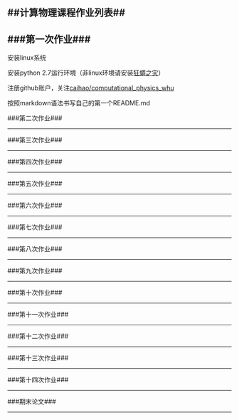 ##计算物理课程作业列表##
----------
###第一次作业###
----------
安装linux系统

安装python 2.7运行环境（非linux环境请安装[狂蟒之灾](https://www.continuum.io/)）

注册github账户，关注[caihao/computational_physics_whu](https://github.com/caihao/computational_physics_whu)

按照markdown语法书写自己的第一个README.md


###第二次作业###


----------


###第三次作业###


----------


###第四次作业###


----------


###第五次作业###


----------


###第六次作业###


----------


###第七次作业###


----------


###第八次作业###


----------


###第九次作业###


----------


###第十次作业###


----------


###第十一次作业###


----------


###第十二次作业###


----------


###第十三次作业###


----------


###第十四次作业###


----------


###期末论文###


----------


